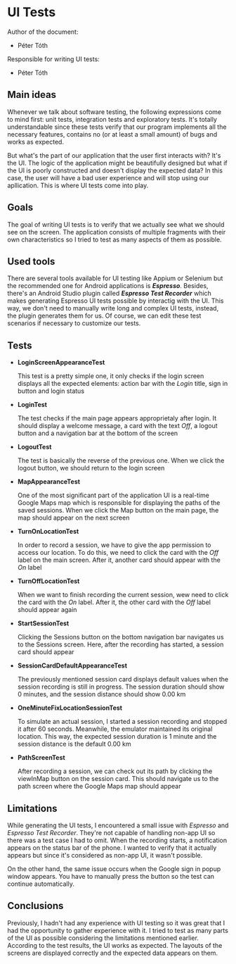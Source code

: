 # UI Tests

Author of the document:

- Péter Tóth

Responsible for writing UI tests:

- Péter Tóth

## **Main ideas**

Whenever we talk about software testing, the following expressions come to mind first: unit tests, integration tests and exploratory tests. It's totally understandable since these tests verify that our program implements all the necessary features, contains no (or at least a small amount) of bugs and works as expected.

But what's the part of our application that the user first interacts with? It's the UI. The logic of the application might be beautifully designed but what if the UI is poorly constructed and doesn't display the expected data? In this case, the user will have a bad user experience and will stop using our apllication. This is where UI tests come into play.

## **Goals**

The goal of writing UI tests is to verify that we actually see what we should see on the screen. The application consists of multiple fragments with their own characteristics so I tried to test as many aspects of them as possible.

## **Used tools**

There are several tools available for UI testing like Appium or Selenium but the recommended one for Android applications is **_Espresso_**. Besides, there's an Android Studio plugin called **_Espresso Test Recorder_** which makes generating Espresso UI tests possible by interactig with the UI. This way, we don't need to manually write long and complex UI tests, instead, the plugin generates them for us. Of course, we can edit these test scenarios if necessary to customize our tests.

## **Tests**

- **LoginScreenAppearanceTest**

  This test is a pretty simple one, it only checks if the login screen displays all the expected elements: action bar with the _Login_ title, sign in button and login status

- **LoginTest**

  The test checks if the main page appears approprietaly after login. It should display a welcome message, a card with the text _Off_, a logout button and a navigation bar at the bottom of the screen

- **LogoutTest**

  The test is basically the reverse of the previous one. When we click the logout button, we should return to the login screen

- **MapAppearanceTest**

  One of the most significant part of the application UI is a real-time Google Maps map which is responsible for displaying the paths of the saved sessions. When we click the Map button on the main page, the map should appear on the next screen

- **TurnOnLocationTest**

  In order to record a session, we have to give the app permission to access our location. To do this, we need to click the card with the _Off_ label on the main screen. After it, another card should appear with the _On_ label

- **TurnOffLocationTest**

  When we want to finish recording the current session, wew need to click the card with the _On_ label. After it, the other card with the _Off_ label should appear again

- **StartSessionTest**

  Clicking the Sessions button on the bottom navigation bar navigates us to the Sessions screen. Here, after the recording has started, a session card should appear

- **SessionCardDefaultAppearanceTest**

  The previously mentioned session card displays default values when the session recording is still in progress. The session duration should show 0 minutes, and the session distance should show 0.00 km

- **OneMinuteFixLocationSessionTest**

  To simulate an actual session, I started a session recording and stopped it after 60 seconds. Meanwhile, the emulator maintained its original location. This way, the expected session duration is 1 minute and the session distance is the default 0.00 km

- **PathScreenTest**

  After recording a session, we can check out its path by clicking the viewInMap button on the session card. This should navigate us to the path screen where the Google Maps map should appear

## **Limitations**

While generating the UI tests, I encountered a small issue with _Espresso_ and _Espresso Test Recorder_. They're not capable of handling non-app UI so there was a test case I had to omit. When the recording starts, a notification appears on the status bar of the phone. I wanted to verify that it actually appears but since it's considered as non-app UI, it wasn't possible.

On the other hand, the same issue occurs when the Google sign in popup window appears. You have to manually press the button so the test can continue automatically.

## **Conclusions**

Previously, I hadn't had any experience with UI testing so it was great that I had the opportunity to gather experience with it. I tried to test as many parts of the UI as possible considering the limitations mentioned earlier. According to the test results, the UI works as expected. The layouts of the screens are displayed correctly and the expected data appears on them.
